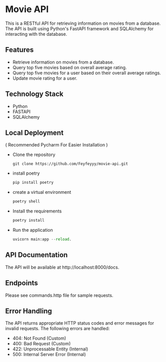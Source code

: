 # Movie API

This is a RESTful API for retrieving information on movies from a database. The API is built 
using Python's FastAPI framework and SQLAlchemy for interacting with the database.

## Features
- Retrieve information on movies from a database.
- Query top five movies based on overall average rating.
- Query top five movies for a user based on their overall average ratings.
- Update movie rating for a user.

## Technology Stack
- Python
- FASTAPI
- SQLAlchemy

## Local Deployment
( Recommended Pycharm For Easier Installation )
- Clone the repository
    ```
    git clone https://github.com/Feyfeyyy/movie-api.git
    ```
- install poetry
    ```python
    pip install poetry
    ```
- create a virtual environment
    ```python
    poetry shell
    ```
- Install the requirements
    ```python
    poetry install
    ```
- Run the application
    ```python
    uvicorn main:app --reload.
    ```

## API Documentation
The API will be available at http://localhost:8000/docs.

## Endpoints

Please see commands.http file for sample requests.


## Error Handling

The API returns appropriate HTTP status codes and error messages for invalid requests. The following errors are handled:

- 404: Not Found (Custom)
- 400: Bad Request (Custom)
- 422: Unprocessable Entity (Internal)
- 500: Internal Server Error (Internal)
